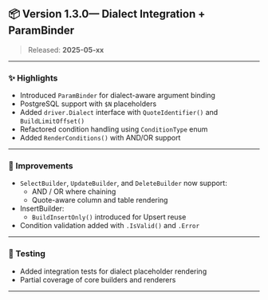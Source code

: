 ## 📦 Version 1.3.0— Dialect Integration + ParamBinder

> Released: **2025-05-xx**

---

### ✨ Highlights

- Introduced `ParamBinder` for dialect-aware argument binding
- PostgreSQL support with `$N` placeholders
- Added `driver.Dialect` interface with `QuoteIdentifier()` and `BuildLimitOffset()`
- Refactored condition handling using `ConditionType` enum
- Added `RenderConditions()` with AND/OR support

---

### 🧱 Improvements

- `SelectBuilder`, `UpdateBuilder`, and `DeleteBuilder` now support:
  - AND / OR where chaining
  - Quote-aware column and table rendering
- InsertBuilder:
  - `BuildInsertOnly()` introduced for Upsert reuse
- Condition validation added with `.IsValid()` and `.Error`

---

### 🧪 Testing

- Added integration tests for dialect placeholder rendering
- Partial coverage of core builders and renderers

---